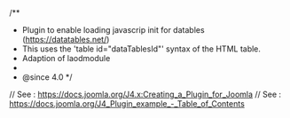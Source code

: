 /**
 * Plugin to enable loading javascrip init for datables (https://datatables.net/)
 * This uses the 'table id="dataTablesId"' syntax of the HTML table.
 * Adaption of laodmodule
 *
 * @since  4.0
 */
 
// See : https://docs.joomla.org/J4.x:Creating_a_Plugin_for_Joomla
// See : https://docs.joomla.org/J4_Plugin_example_-_Table_of_Contents
